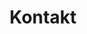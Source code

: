 ---
layout: pages/contact
title: Kontakt
language: de
text:
    contact: Kontakt
    questions: 'Sie haben Fragen zu meinem Blog oder anderen Anregungen? Dann würde ich mich freuen, wenn sie mich über einen der nachfolgenden Kanäle kontaktieren:'
---